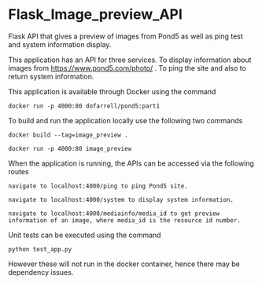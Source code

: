 # Flask_Image_preview_API
Flask API that gives a preview of images from Pond5 as well as ping test and system information display.

This application has an API for three services. To display information about images from https://www.pond5.com/photo/ .
To ping the site and also to return system information.


This application is available through Docker using the command

    docker run -p 4000:80 dofarrell/pond5:part1

To build and run the application locally use the following two commands

    docker build --tag=image_preview .

    docker run -p 4000:80 image_preview


When the application is running, the APIs can be accessed via the following routes

    navigate to localhost:4000/ping to ping Pond5 site.

    navigate to localhost:4000/system to display system information.

    navigate to localhost:4000/mediainfo/media_id to get preview information of an image, where media_id is the resource id number.



Unit tests can be executed using the command
 
    python test_app.py
    
However these will not run in the docker container, hence there may be dependency issues.

